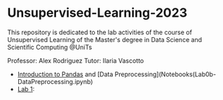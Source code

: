 # Unsupervised-Learning-2023
This repository is dedicated to the lab activities of the course of Unsupervised Learning of the Master's degree in Data Science and Scientific Computing @UniTs

Professor: Alex Rodriguez
Tutor: Ilaria Vascotto

* [Introduction to Pandas](Notebooks/Lab0a-IntrotoPandas.ipynb) and [Data Preprocessing](Notebooks(Lab0b-DataPreprocessing.ipynb)
* [Lab 1](Lab1.pdf): 

